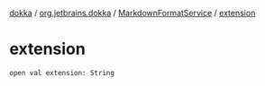 [dokka](../../index.md) / [org.jetbrains.dokka](../index.md) / [MarkdownFormatService](index.md) / [extension](extension.md)

# extension

```
open val extension: String
```

